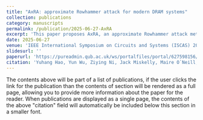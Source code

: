 ```yaml
---
title: "AxRA: approximate Rowhammer attack for modern DRAM systems"
collection: publications
category: manuscripts
permalink: /publication/2025-06-27-AxRA
excerpt: 'This paper proposes AxRA, an approximate Rowhammer attack methodology tailored for modern DRAM systems, addressing reliability and security implications.'
date: 2025-06-27
venue: 'IEEE International Symposium on Circuits and Systems (ISCAS) 2025'
slidesurl: ''
paperurl: 'https://pureadmin.qub.ac.uk/ws/portalfiles/portal/627598156/Approx_enhanced_RowHammer.pdf'
citation: 'Yuhang Hao, Yun Wu, Ziying Ni, Jack Miskelly, Maire O`Neill, Chongyan Gu. (2025). &quot;AxRA: approximate Rowhammer attack for modern DRAM systems.&quot; <i>IEEE International Symposium on Circuits and Systems (ISCAS) 2025: Proceedings</i>. IEEE.'
---
```


The contents above will be part of a list of publications, if the user clicks the link for the publication than the contents of section will be rendered as a full page, allowing you to provide more information about the paper for the reader. When publications are displayed as a single page, the contents of the above "citation" field will automatically be included below this section in a smaller font.
